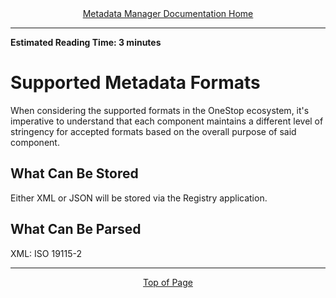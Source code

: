 <div align="center"><a href="/onestop/metadata-manager">Metadata Manager Documentation Home</a></div>
<hr>

**Estimated Reading Time: 3 minutes**

# Supported Metadata Formats
When considering the supported formats in the OneStop ecosystem, it's imperative to understand that each component maintains a different level of stringency for accepted formats based on the overall purpose of said component. 

## What Can Be Stored
Either XML or JSON will be stored via the Registry application.

## What Can Be Parsed
XML: ISO 19115-2

<hr>
<div align="center"><a href="#">Top of Page</a></div>